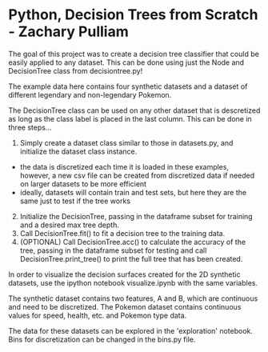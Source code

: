 # Python, Decision Trees from Scratch - Zachary Pulliam

The goal of this project was to create a decision tree classifier that could be easily applied to any dataset. This can be 
done using just the Node and DecisionTree class from decisiontree.py!

The example data here contains four synthetic datasets and a dataset of different legendary and non-legendary Pokemon.

The DecisionTree class can be used on any other dataset that is descretized as long as the class label 
is placed in the last column. This can be done in three steps...

1. Simply create a dataset class similar to those in datasets.py, and initialize the dataset class instance.
- the data is discretized each time it is loaded in these examples, however, a new csv file can be created from discretized
data if needed on larger datasets to be more efficient
- ideally, datasets will contain train and test sets, but here they are the same just to test if the tree works
2. Initialize the DecisionTree, passing in the dataframe subset for training and a desired max tree depth.
3. Call DecisionTree.fit() to fit a decision tree to the training data.
4. (OPTIONAL) Call DecisionTree.acc() to calculate the accuracy of the tree, passing in the dataframe subset for testing and call 
DecisionTree.print_tree() to print the full tree that has been created.

In order to visualize the decision surfaces created for the 2D synthetic datasets, use the ipython notebook visualize.ipynb 
with the same variables.

The synthetic dataset contains two features, A and B, which are continuous and need to be discretized.
The Pokemon dataset contains continuous values for speed, health, etc. and Pokemon type data.

The data for these datasets can be explored in the 'exploration' notebook. 
Bins for discretization can be changed in the bins.py file.

